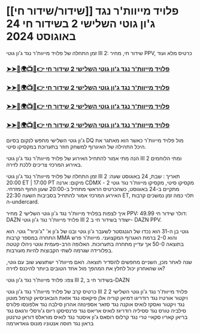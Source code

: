 #  [[שידור/שידור חי]] פלויד מייוות'ר נגד ג'ון גוטי השלישי 2 בשידור חי 24 באוגוסט 2024

זמן התחלה של פלויד מייוות'ר נגד ג'ון גוטי III 2: שידור חי, מחיר PPV, כרטיס מלא ועוד

<h3><a href="https://cutt.ly/tenZ19lz">➤➤🔴🌍📺📱👉 פלויד מייוות'ר נגד ג'ון גוטי השלישי 2 שידור חי</a></h3>

<h3><a href="https://cutt.ly/tenZ19lz">➤➤🔴🌍📺📱👉 פלויד מייוות'ר נגד ג'ון גוטי השלישי 2 שידור חי</a></h3>

<h3><a href="https://cutt.ly/tenZ19lz">➤➤🔴🌍📺📱👉 פלויד מייוות'ר נגד ג'ון גוטי השלישי 2 שידור חי</a></h3>

<h3><a href="https://cutt.ly/tenZ19lz">➤➤🔴🌍📺📱👉 פלויד מייוות'ר נגד ג'ון גוטי השלישי 2 שידור חי</a></h3>

ג'ון גוטי השלישי מחפש לנקום בסיום DQ מול פלויד מייוות'ר כאשר הוא מאתגר את היכל התהילה של האיגרוף למשחק חוזר בתערוכת במקסיקו סיטי.

הנה מתי אמור להתחיל האירוע של פלויד מייוות'ר נגד ג'ון גוטי III 2 ומתי הלוחמים באירוע המרכזי צריכים ללכת לזירה.

זמן התחלה של פלויד מייוות'ר נגד ג'ון גוטי III 2
תאריך : שבת, 24 באוגוסט
שעה: 20:00 ET | 17:00 PT
מיקום: ארנה CDMX - מקסיקו סיטי, מקסיקו
מייוות'ר נגד גוטי 2 מתקיים ב-24 באוגוסט, כשהכרטיס הראשי מתחיל ב-20:00 שעון החוף המזרחי. האירוע המרכזי אמור להתחיל בסביבות השעה 22:30 ET, תלוי כמה זמן נמשכים קרבות ה-undercard.

איך לצפות בפלויד מייוות'ר נגד ג'ון גוטי השלישי 2
מחיר PPV: 49.99 דולר
שידור חי:  DAZN
פלויד מייוות'ר נגד ג'ון גוטי III 2 ישודר בשידור חי ב-  DAZN  PPV.

גוטי בן ה-31 הוא נכדו של הגנגסטר לשעבר ג'ון גוטי ובנו של ג'ון א' "ג'וניור" גוטי. הוא התחרה במספר קרבות MMA והוא 2-0 ברמת האגרוף המקצועני. מייוות'ר פרש בתוצאה 50-0 אך עדיין מתחרה בתערוכות. האלופה הרב-פעמית וגוטי ניהלו קטטה בפלורידה שגרמה לשתי הקבוצות להיות מעורבות. 

שנה לאחר מכן, השניים מחפשים להסדיר תוצאה. האם מייוות'ר ישתעשע שוב עם גוטי, או שהאחרון יכול לחלץ את המהפך מול אחד הטובים ביותר להיכנס לזירה? 

צפו:  פלויד מייוות'ר נגד ג'ון גוטי III 2, בשידור חי ב-DAZN

כרטיס קרב של פלויד מייוות'ר נגד ג'ון גוטי III 2
פלויד מייוות'ר נגד ג'ון גוטי השלישי 2
ויקטור אורטיז נגד רודריגו דמיאן קוריה
אלן פיקאסו נגד אזאת הובאניסיאן
קורמל מוטון נגד ויקטור ואסקז
לואיס אוקנה נגד סזאר אספינוזה
אהרון סילבה נגד אלפונסו פלורס
סילביה טורס נגד ססיליה רודריגז
לואיס אריאס נגד פרנסיסקו ריוס
ג'ורסלי ורגאס נגד בריאן קאריו
סקאיי טרי נגד קרלוס רוסאס
ג'ון איסטר נגד לואיס מוראלס דוראן
טרנטון בראון נגד חוסה אנטוניו מונוס גואדארמה
